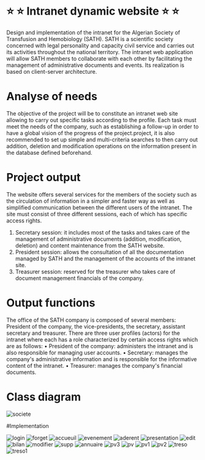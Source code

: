 # ⭐️ ⭐️ Intranet dynamic website  ⭐️ ⭐️
Design and implementation of the intranet for the Algerian Society of Transfusion  and Hemobiology (SATH).
SATH is a scientific society concerned with legal personality and capacity civil service and carries out its activities throughout the national territory.
The intranet web application will allow SATH members to collaborate with each other by facilitating the management of administrative documents and events. Its realization
is based on client-server architecture.

# Analyse of needs
The objective of the project will be to constitute an intranet web site allowing to carry out specific tasks according to the profile. Each task must meet the needs of the company, such as establishing a follow-up in order to have a global vision of the progress of the project.project, it is also recommended to set up simple and multi-criteria searches to then carry out addition, deletion and modification operations on the information present in the database defined beforehand.

# Project output
The website offers several services for the members of the society such as the circulation of information in a simpler and faster way as well as simplified communication between the different users of the intranet.
The site must consist of three different sessions, each of which has specific access rights.
1) Secretary session: it includes most of the tasks and takes care of the management of administrative documents (addition, modification, deletion) and content maintenance from the SATH website.
2) President session: allows the consultation of all the documentation managed by SATH and the management of the accounts of the intranet site.
3) Treasurer session: reserved for the treasurer who takes care of document management financials of the company.

# Output functions
The office of the SATH company is composed of several members: President of the company, the vice-presidents, the secretary, assistant secretary and treasurer.
There are three user profiles (actors) for the intranet where each has a role characterized by certain access rights which are as follows:
• President of the company: administers the intranet and is also responsible for managing user accounts.
• Secretary: manages the company's administrative information and is responsible for the informative content of the intranet.
• Treasurer: manages the company's financial documents.

# Class diagram 

![societe](https://user-images.githubusercontent.com/69325676/221445719-a0725289-2897-4aad-bfff-3334476008c2.jpg)

#Implementation

![login](https://user-images.githubusercontent.com/69325676/221583227-7799123e-6ec2-49cc-9fbb-cc0858d48799.PNG)
![forget](https://user-images.githubusercontent.com/69325676/221583794-2e2c6740-64ea-43de-a4fe-0eb99a58a120.PNG)
![accueuil](https://user-images.githubusercontent.com/69325676/221584970-6c6b6559-d4aa-42bb-a7aa-a8aab41e4736.PNG)
![evenement](https://user-images.githubusercontent.com/69325676/221586465-913f3fbf-15dd-4a13-bc89-0aabdf82b1c5.PNG)
![aderent](https://user-images.githubusercontent.com/69325676/221585658-0c745b37-96e5-4ae3-bc8c-aced7749a673.PNG)
![presentation](https://user-images.githubusercontent.com/69325676/221587535-150e6cca-ce82-4cde-a91b-81a4fe15ce6d.PNG)
![edit](https://user-images.githubusercontent.com/69325676/221588814-fb669c4e-81f2-4a9b-993b-093724fbf1de.PNG)
![bilan](https://user-images.githubusercontent.com/69325676/221590838-5398d964-8079-401e-91a6-156049b0a954.PNG)
![modifier](https://user-images.githubusercontent.com/69325676/221591959-664160e8-89e3-43f4-b32a-c2075c71f4ef.PNG)
![supp](https://user-images.githubusercontent.com/69325676/221593672-be937b91-d10f-49f0-8e9a-1f657fe75945.PNG)
![annuaire](https://user-images.githubusercontent.com/69325676/221594077-f04c6330-3e20-43e8-8585-64471546eb15.PNG)
![pv3](https://user-images.githubusercontent.com/69325676/221598815-e1fdf097-00a5-441b-a9fe-aec20978b782.PNG)
![pv](https://user-images.githubusercontent.com/69325676/221597648-e8d2b58f-ba9f-4483-ba3b-78a9d9ac8db9.PNG)
![pv1](https://user-images.githubusercontent.com/69325676/221597656-0fcaaf27-4589-473c-b1d5-9df16d735997.PNG)
![pv2](https://user-images.githubusercontent.com/69325676/221598177-c427cc03-b690-43cb-b1db-2c8eeedec39d.PNG)
![treso](https://user-images.githubusercontent.com/69325676/221600747-d62a212c-713f-4708-a065-d2700b2df5f3.PNG)
![treso1](https://user-images.githubusercontent.com/69325676/221600762-3dc31efb-ce99-44da-b73a-a2775b3e4bc4.PNG)

